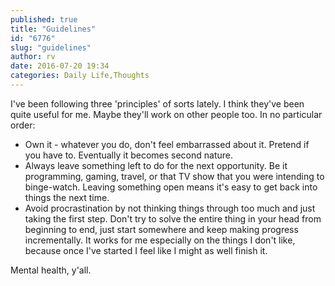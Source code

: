 ```yaml
---
published: true
title: "Guidelines"
id: "6776"
slug: "guidelines"
author: rv
date: 2016-07-20 19:34
categories: Daily Life,Thoughts
---
```

I've been following three 'principles' of sorts lately. I think they've been quite useful for me. Maybe they'll work on other people too. In no particular order:
<ul>
 	<li>Own it - whatever you do, don't feel embarrassed about it. Pretend if you have to. Eventually it becomes second nature.</li>
 	<li>Always leave something left to do for the next opportunity. Be it programming, gaming, travel, or that TV show that you were intending to binge-watch. Leaving something open means it's easy to get back into things the next time.</li>
 	<li>Avoid procrastination by not thinking things through too much and just taking the first step. Don't try to solve the entire thing in your head from beginning to end, just start somewhere and keep making progress incrementally. It works for me especially on the things I don't like, because once I've started I feel like I might as well finish it.</li>
</ul>
Mental health, y'all.
